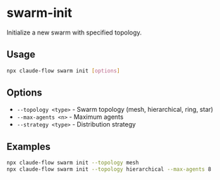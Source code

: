# swarm-init

Initialize a new swarm with specified topology.

## Usage

```bash
npx claude-flow swarm init [options]
```

## Options

- `--topology <type>` - Swarm topology (mesh, hierarchical, ring, star)
- `--max-agents <n>` - Maximum agents
- `--strategy <type>` - Distribution strategy

## Examples

```bash
npx claude-flow swarm init --topology mesh
npx claude-flow swarm init --topology hierarchical --max-agents 8
```
